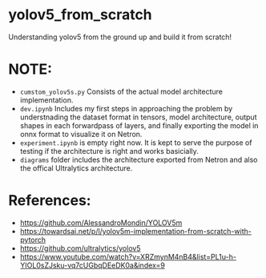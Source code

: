 # yolov5_from_scratch
Understanding yolov5 from the ground up and build it from scratch!

# NOTE:
- ```cumstom_yolov5s.py``` Consists of the actual model architecture implementation.
- ```dev.ipynb``` Includes my first steps in approaching the problem by understnading the dataset format in tensors, model architecture, output shapes in each forwardpass of layers, and finally exporting the model in onnx format to visualize it on Netron.
- ```experiment.ipynb``` is empty right now. It is kept to serve the purpose of testing if the architecture is right and works basicially. 
- ```diagrams``` folder includes the architecture exported from Netron and also the offical Ultralytics architecture.

# References:
- https://github.com/AlessandroMondin/YOLOV5m
- https://towardsai.net/p/l/yolov5m-implementation-from-scratch-with-pytorch
- https://github.com/ultralytics/yolov5
- https://www.youtube.com/watch?v=XRZmynM4nB4&list=PL1u-h-YIOL0sZJsku-vq7cUGbqDEeDK0a&index=9

